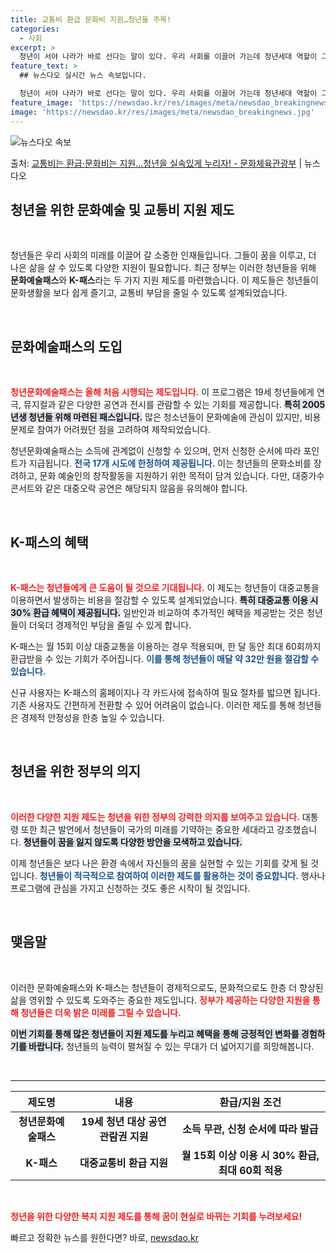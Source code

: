 ```yaml
---
title: 교통비 환급 문화비 지원…청년들 주목!
categories:
  - 사회
excerpt: >
  청년이 서야 나라가 바로 선다는 말이 있다. 우리 사회를 이끌어 가는데 청년세대 역할이 그만큼 중요하다는 의…
feature_text: >
  ## 뉴스다오 실시간 뉴스 속보입니다.

  청년이 서야 나라가 바로 선다는 말이 있다. 우리 사회를 이끌어 가는데 청년세대 역할이 그만큼 중요하다는 의…
feature_image: 'https://newsdao.kr/res/images/meta/newsdao_breakingnews.jpg'
image: 'https://newsdao.kr/res/images/meta/newsdao_breakingnews.jpg'
---
```


![뉴스다오 속보](https://newsdao.kr/res/images/meta/newsdao_breakingnews.jpg)

<p>출처: <a href="https://newsdao.kr/3425" rel="dofollow">교통비는 환급·문화비는 지원…청년을 실속있게 누리자! - 문화체육관광부</a> | 뉴스다오</p>

<h2 data-ke-size="size26">청년을 위한 문화예술 및 교통비 지원 제도</h2>

<p data-ke-size="size16">&nbsp;</p>

청년들은 우리 사회의 미래를 이끌어 갈 소중한 인재들입니다. 그들이 꿈을 이루고, 더 나은 삶을 살 수 있도록 다양한 지원이 필요합니다. 최근 정부는 이러한 청년들을 위해 **문화예술패스**와 **K-패스**라는 두 가지 지원 제도를 마련했습니다. 이 제도들은 청년들이 문화생활을 보다 쉽게 즐기고, 교통비 부담을 줄일 수 있도록 설계되었습니다. 

<p data-ke-size="size16">&nbsp;</p>

<h2 data-ke-size="size26">문화예술패스의 도입</h2>

<p data-ke-size="size16">&nbsp;</p>

<b><span style="color: #ee2323;">청년문화예술패스는 올해 처음 시행되는 제도입니다.</span></b> 이 프로그램은 19세 청년들에게 연극, 뮤지컬과 같은 다양한 공연과 전시를 관람할 수 있는 기회를 제공합니다. <b><span style="background-color: #21538527;">특히 2005년생 청년들 위해 마련된 패스입니다.</span></b> 많은 청소년들이 문화예술에 관심이 있지만, 비용 문제로 참여가 어려웠던 점을 고려하여 제작되었습니다. 

청년문화예술패스는 소득에 관계없이 신청할 수 있으며, 먼저 신청한 순서에 따라 포인트가 지급됩니다. <b><span style="color: #1a5490;">전국 17개 시도에 한정하여 제공됩니다.</span></b> 이는 청년들의 문화소비를 장려하고, 문화 예술인의 창작활동을 지원하기 위한 목적이 담겨 있습니다. 다만, 대중가수 콘서트와 같은 대중오락 공연은 해당되지 않음을 유의해야 합니다. 

<p data-ke-size="size16">&nbsp;</p>

<h2 data-ke-size="size26">K-패스의 혜택</h2>

<p data-ke-size="size16">&nbsp;</p>

<b><span style="color: #ee2323;">K-패스는 청년들에게 큰 도움이 될 것으로 기대됩니다.</span></b> 이 제도는 청년들이 대중교통을 이용하면서 발생하는 비용을 절감할 수 있도록 설계되었습니다. <b><span style="background-color: #21538527;">특히 대중교통 이용 시 30% 환급 혜택이 제공됩니다.</span></b> 일반인과 비교하여 추가적인 혜택을 제공받는 것은 청년들이 더욱더 경제적인 부담을 줄일 수 있게 합니다.

K-패스는 월 15회 이상 대중교통을 이용하는 경우 적용되며, 한 달 동안 최대 60회까지 환급받을 수 있는 기회가 주어집니다. <b><span style="color: #1a5490;">이를 통해 청년들이 매달 약 32만 원을 절감할 수 있습니다.</span></b> 

신규 사용자는 K-패스의 홈페이지나 각 카드사에 접속하여 필요 절차를 밟으면 됩니다. 기존 사용자도 간편하게 전환할 수 있어 어려움이 없습니다. 이러한 제도를 통해 청년들은 경제적 안정성을 한층 높일 수 있습니다.

<p data-ke-size="size16">&nbsp;</p>

<h2 data-ke-size="size26">청년을 위한 정부의 의지</h2>

<p data-ke-size="size16">&nbsp;</p>

<b><span style="color: #ee2323;">이러한 다양한 지원 제도는 청년을 위한 정부의 강력한 의지를 보여주고 있습니다.</span></b> 대통령 또한 최근 발언에서 청년들이 국가의 미래를 기약하는 중요한 세대라고 강조했습니다. <b><span style="background-color: #21538527;">청년들이 꿈을 잃지 않도록 다양한 방안을 모색하고 있습니다.</span></b> 

이제 청년들은 보다 나은 환경 속에서 자신들의 꿈을 실현할 수 있는 기회를 갖게 될 것입니다. <b><span style="color: #1a5490;">청년들이 적극적으로 참여하여 이러한 제도를 활용하는 것이 중요합니다.</span></b> 행사나 프로그램에 관심을 가지고 신청하는 것도 좋은 시작이 될 것입니다.

<p data-ke-size="size16">&nbsp;</p>

<h2 data-ke-size="size26">맺음말</h2>

<p data-ke-size="size16">&nbsp;</p>

이러한 문화예술패스와 K-패스는 청년들이 경제적으로도, 문화적으로도 한층 더 향상된 삶을 영위할 수 있도록 도와주는 중요한 제도입니다. <b><span style="color: #ee2323;">정부가 제공하는 다양한 지원을 통해 청년들은 더욱 밝은 미래를 그릴 수 있습니다.</span></b> 

<b><span style="background-color: #21538527;">이번 기회를 통해 많은 청년들이 지원 제도를 누리고 혜택을 통해 긍정적인 변화를 경험하기를 바랍니다.</span></b> 청년들의 능력이 펼쳐질 수 있는 무대가 더 넓어지기를 희망해봅니다. 

<p data-ke-size="size16">&nbsp;</p>

<hr>

<table>
  <thead>
    <tr>
      <th style="text-align: center;">제도명</th>
      <th style="text-align: center;">내용</th>
      <th style="text-align: center;">환급/지원 조건</th>
    </tr>
  </thead>
  <tbody>
    <tr>
      <td style="text-align: center; height: 30px;"><b>청년문화예술패스</b></td>
      <td style="text-align: center; height: 30px;"><b>19세 청년 대상 공연 관람권 지원</b></td>
      <td style="text-align: center; height: 30px;"><b>소득 무관, 신청 순서에 따라 발급</b></td>
    </tr>
    <tr>
      <td style="text-align: center; height: 30px;"><b>K-패스</b></td>
      <td style="text-align: center; height: 30px;"><b>대중교통비 환급 지원</b></td>
      <td style="text-align: center; height: 30px;"><b>월 15회 이상 이용 시 30% 환급, 최대 60회 적용</b></td>
    </tr>
  </tbody>
</table>

<p data-ke-size="size16">&nbsp;</p>

<b><span style="color: #ee2323;">청년을 위한 다양한 복지 지원 제도를 통해 꿈이 현실로 바뀌는 기회를 누려보세요!</span></b>
 

빠르고 정확한 뉴스를 원한다면? 바로, <a href="https://newsdao.kr" rel="dofollow">newsdao.kr</a>


